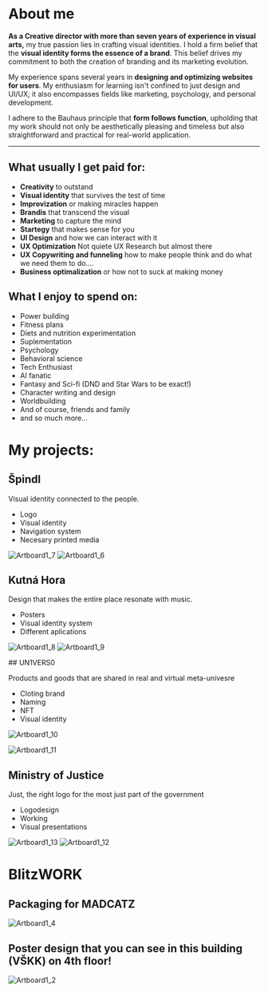 # About me

**As a Creative director with more than seven years of experience in visual arts,** my true passion lies in crafting visual identities. I hold a firm belief that the **visual identity forms the essence of a brand**. This belief drives my commitment to both the creation of branding and its marketing evolution.

My experience spans several years in **designing and optimizing websites for users**. My enthusiasm for learning isn't confined to just design and UI/UX; it also encompasses fields like marketing, psychology, and personal development.

I adhere to the Bauhaus principle that **form follows function**, upholding that my work should not only be aesthetically pleasing and timeless but also straightforward and practical for real-world application.

---

## What usually I get paid for:
- **Creativity** to outstand
- **Visual identity** that survives the test of time
- **Improvization** or making miracles happen
- **Brandis** that transcend the visual 
- **Marketing** to capture the mind
- **Startegy** that makes sense for you
- **UI Design** and how we can interact with it
- **UX Optimization** Not quiete UX Research but almost there
- **UX Copywriting and funneling** how to make people think and do what we need them to do....
- **Business optimalization** or how not to suck at making money 

## What I enjoy to spend on: 
- Power building
- Fitness plans
- Diets and nutrition experimentation
- Suplementation
- Psychology
- Behavioral science
- Tech Enthusiast
- AI fanatic
- Fantasy and Sci-fi (DND and Star Wars to be exact!)
- Character writing and design
- Worldbuilding
- And of course, friends and family
- and so much more...

# My projects: 

## Špindl

Visual identity connected to the people. 

- Logo
- Visual identity
- Navigation system
- Necesary printed media

![Artboard1_7](https://github.com/Stolgeth/english-for-designers/assets/133216768/0b144737-2c9e-4702-b7c5-e8d8917bc9d8)
![Artboard1_6](https://github.com/Stolgeth/english-for-designers/assets/133216768/12098542-53f9-485b-9458-4690894ed530)

## Kutná Hora

Design that makes the entire place resonate with music. 

- Posters
- Visual identity system
- Different aplications

![Artboard1_8](https://github.com/Stolgeth/english-for-designers/assets/133216768/f3d83dbf-6cd0-4b4a-b5fa-9d3023797eb0)
![Artboard1_9](https://github.com/Stolgeth/english-for-designers/assets/133216768/bf2b07db-267b-40d7-8c56-31079f2ab8ba)

## UN1VERS0

Products and goods that are shared in real and virtual meta-univesre

- Cloting brand
- Naming
- NFT
- Visual identity

![Artboard1_10](https://github.com/Stolgeth/english-for-designers/assets/133216768/cc3a84be-dcdc-4fab-bfda-58005848342d)

![Artboard1_11](https://github.com/Stolgeth/english-for-designers/assets/133216768/f25d9fa6-237b-4b29-b386-3f48d14ddfd3)

## Ministry of Justice

Just, the right logo for the most just part of the government

- Logodesign
- Working
- Visual presentations

![Artboard1_13](https://github.com/Stolgeth/english-for-designers/assets/133216768/779f6347-7bb4-462b-a4a5-0c64abde0e37)
![Artboard1_12](https://github.com/Stolgeth/english-for-designers/assets/133216768/93977f02-22f4-4fda-b998-587dca9b32db)

# BlitzWORK

## Packaging for MADCATZ
![Artboard1_4](https://github.com/Stolgeth/english-for-designers/assets/133216768/15e44f64-07ae-4629-b50f-743d8743cff2)

## Poster design that you can see in this building (VŠKK) on 4th floor! 
![Artboard1_2](https://github.com/Stolgeth/english-for-designers/assets/133216768/f3369195-7b23-4b74-9a54-be57b2cefd25)



